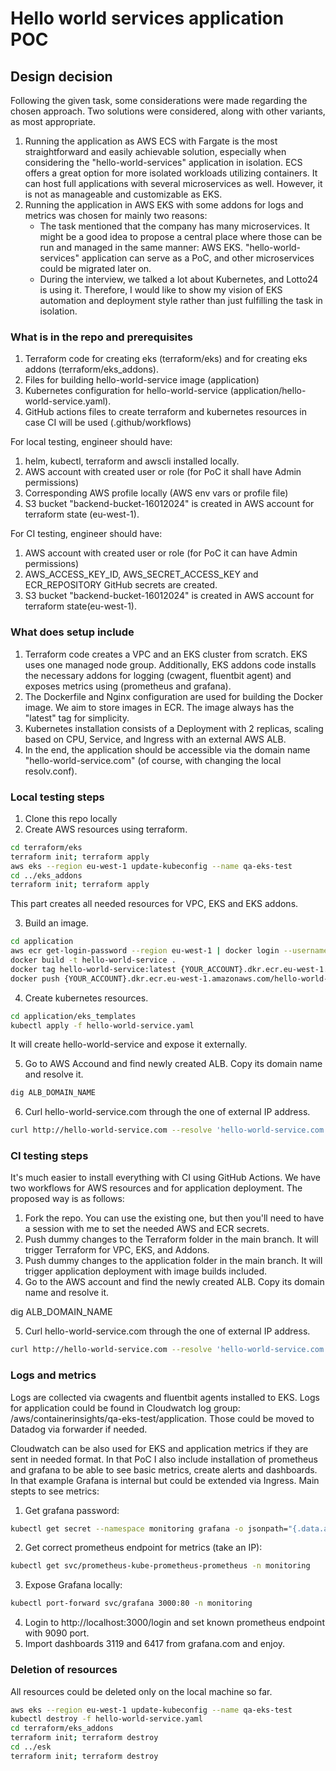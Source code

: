 # Hello world services application POC

## Design decision

Following the given task, some considerations were made regarding the chosen approach. Two solutions were considered, along with other variants, as most appropriate. 
1. Running the application as AWS ECS with Fargate is the most straightforward and easily achievable solution, especially when considering the "hello-world-services" application in isolation. ECS offers a great option for more isolated workloads utilizing containers. It can host full applications with several microservices as well. However, it is not as manageable and customizable as EKS.
2. Running the application in AWS EKS with some addons for logs and metrics was chosen for mainly two reasons:
	- The task mentioned that the company has many microservices. It might be a good idea to propose a central place where those can be run and managed in the same manner: AWS EKS. "hello-world-services" application can serve as a PoC, and other microservices could be migrated later on.
	- During the interview, we talked a lot about Kubernetes, and Lotto24 is using it. Therefore, I would like to show my vision of EKS automation and deployment style rather than just fulfilling the task in isolation.

### What is in the repo and prerequisites

1. Terraform code for creating eks (terraform/eks) and for creating eks addons (terraform/eks_addons).
2. Files for building hello-world-service image (application)
3. Kubernetes configuration for hello-world-service (application/hello-world-service.yaml).
4. GitHub actions files to create terraform and kubernetes resources in case CI will be used (.github/workflows)

For local testing, engineer should have:
1. helm, kubectl, terraform and awscli installed locally.
2. AWS account with created user or role (for PoC it shall have Admin permissions)
3. Corresponding AWS profile locally (AWS env vars or profile file)
4. S3 bucket "backend-bucket-16012024" is created in AWS account for terraform state (eu-west-1).

For CI testing, engineer should have:
1. AWS account with created user or role (for PoC it can have Admin permissions)
2. AWS_ACCESS_KEY_ID, AWS_SECRET_ACCESS_KEY and ECR_REPOSITORY GitHub secrets are created.
3. S3 bucket "backend-bucket-16012024" is created in AWS account for terraform state(eu-west-1).

### What does setup include

1. Terraform code creates a VPC and an EKS cluster from scratch. EKS uses one managed node group. Additionally, EKS addons code installs the necessary addons for logging (cwagent, fluentbit agent) and exposes metrics using (prometheus and grafana).
2. The Dockerfile and Nginx configuration are used for building the Docker image. We aim to store images in ECR. The image always has the "latest" tag for simplicity.
3. Kubernetes installation consists of a Deployment with 2 replicas, scaling based on CPU, Service, and Ingress with an external AWS ALB.
4. In the end, the application should be accessible via the domain name "hello-world-service.com" (of course, with changing the local resolv.conf).


### Local testing steps
1. Clone this repo locally
2. Create AWS resources using terraform. 

```bash
cd terraform/eks
terraform init; terraform apply
aws eks --region eu-west-1 update-kubeconfig --name qa-eks-test
cd ../eks_addons
terraform init; terraform apply
```

This part creates all needed resources for VPC, EKS and EKS addons.

3. Build an image.

```bash
cd application
aws ecr get-login-password --region eu-west-1 | docker login --username AWS --password-stdin {YOUR_ACCOUNT}.dkr.ecr.eu-west-1.amazonaws.com
docker build -t hello-world-service .
docker tag hello-world-service:latest {YOUR_ACCOUNT}.dkr.ecr.eu-west-1.amazonaws.com/hello-world-service:latest
docker push {YOUR_ACCOUNT}.dkr.ecr.eu-west-1.amazonaws.com/hello-world-service:latest
```

4. Create kubernetes resources.

```bash
cd application/eks_templates
kubectl apply -f hello-world-service.yaml
```

It will create hello-world-service and expose it externally.

5. Go to AWS Accound and find newly created ALB. Copy its domain name and resolve it.

```bash
dig ALB_DOMAIN_NAME
```

6. Curl hello-world-service.com through the one of external IP address.

```bash
curl http://hello-world-service.com --resolve 'hello-world-service.com:80:EXTERNAL_IP'
```

### CI testing steps

It's much easier to install everything with CI using GitHub Actions. We have two workflows for AWS resources and for application deployment. The proposed way is as follows:
1. Fork the repo. You can use the existing one, but then you'll need to have a session with me to set the needed AWS and ECR secrets.
2. Push dummy changes to the Terraform folder in the main branch. It will trigger Terraform for VPC, EKS, and Addons.
3. Push dummy changes to the application folder in the main branch. It will trigger application deployment with image builds included.
4. Go to the AWS account and find the newly created ALB. Copy its domain name and resolve it.

dig ALB_DOMAIN_NAME

5. Curl hello-world-service.com through the one of external IP address.

```bash
curl http://hello-world-service.com --resolve 'hello-world-service.com:80:EXTERNAL_IP'
```

### Logs and metrics
Logs are collected via cwagents and fluentbit agents installed to EKS. Logs for application could be found in Cloudwatch log group: /aws/containerinsights/qa-eks-test/application. Those could be moved to Datadog via forwarder if needed. 

Cloudwatch can be also used for EKS and application metrics if they are sent in needed format. In that PoC I also include installation of prometheus and grafana to be able to see basic metrics, create alerts and dashboards. In that example Grafana is internal but could be extended via Ingress. Main stepts to see metrics:

1. Get grafana password: 
```bash
kubectl get secret --namespace monitoring grafana -o jsonpath="{.data.admin-password}" | base64 --decode ; echo
```
2. Get correct prometheus endpoint for metrics (take an IP):
```bash
kubectl get svc/prometheus-kube-prometheus-prometheus -n monitoring
```
3. Expose Grafana locally:
```bash
kubectl port-forward svc/grafana 3000:80 -n monitoring
```
4. Login to http://localhost:3000/login and set known prometheus endpoint with 9090 port.
5. Import dashboards 3119 and 6417 from grafana.com and enjoy.

### Deletion of resources
All resources could be deleted only on the local machine so far.

```bash
aws eks --region eu-west-1 update-kubeconfig --name qa-eks-test
kubectl destroy -f hello-world-service.yaml
cd terraform/eks_addons
terraform init; terraform destroy
cd ../esk
terraform init; terraform destroy
```
